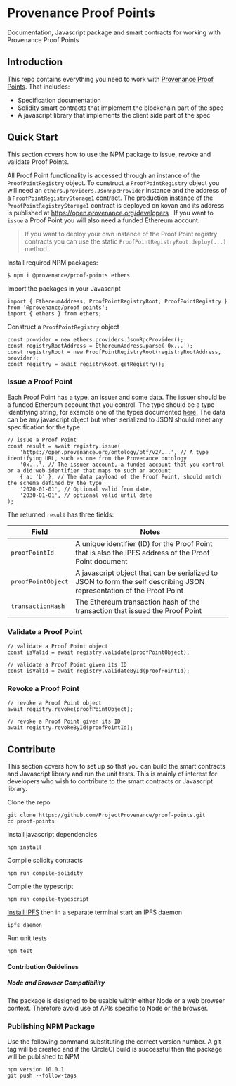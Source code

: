 # Provenance Proof Points

Documentation, Javascript package and smart contracts for working with Provenance Proof Points

## Introduction

This repo contains everything you need to work with [Provenance Proof Points](https://open.provenance.org/proof-points). That includes:

- Specification documentation
- Solidity smart contracts that implement the blockchain part of the spec
- A javascript library that implements the client side part of the spec

## Quick Start

This section covers how to use the NPM package to issue, revoke and validate Proof Points.

All Proof Point functionality is accessed through an instance of the `ProofPointRegistry` object. To construct a `ProofPointRegistry` object you will need an `ethers.providers.JsonRpcProvider` instance and the address of a `ProofPointRegistryStorage1` contract. The production instance of the `ProofPointRegistryStorage1` contract is deployed on kovan and its address is published at https://open.provenance.org/developers . If you want to `issue` a Proof Point you will also need a funded Ethereum account.

> If you want to deploy your own instance of the Proof Point registry contracts you can use the static `ProofPointRegistryRoot.deploy(...)` method.

Install required NPM packages:

```
$ npm i @provenance/proof-points ethers
```

Import the packages in your Javascript

```
import { EthereumAddress, ProofPointRegistryRoot, ProofPointRegistry } from '@provenance/proof-points';
import { ethers } from ethers;
```

Construct a `ProofPointRegistry` object

```
const provider = new ethers.providers.JsonRpcProvider();
const registryRootAddress = EthereumAddress.parse('0x...');
const registryRoot = new ProofPointRegistryRoot(registryRootAddress, provider);
const registry = await registryRoot.getRegistry();
```

### Issue a Proof Point

Each Proof Point has a type, an issuer and some data. The issuer should be a funded Ethereum account that you control. The type should be a type identifying string, for example one of the types documented [here](https://open.provenance.org/developers/specification/). The data can be any javascript object but when serialized to JSON should meet any specification for the type.

```
// issue a Proof Point
const result = await registry.issue(
    'https://open.provenance.org/ontology/ptf/v2/...', // A type identifying URL, such as one from the Provenance ontology
    '0x...', // The issuer account, a funded account that you control or a did:web identifier that maps to such an account
    { a: 'b' }, // The data payload of the Proof Point, should match the schema defined by the type
    '2020-01-01', // Optional valid from date,
    '2030-01-01', // optional valid until date
);
```

The returned `result` has three fields:

| Field | Notes |
|-------|-------|
| `proofPointId` | A unique identifier (ID) for the Proof Point that is also the IPFS address of the Proof Point document |
| `proofPointObject` | A javascript object that can be serialized to JSON to form the self describing JSON representation of the Proof Point |
| `transactionHash` | The Ethereum transaction hash of the transaction that issued the Proof Point |

### Validate a Proof Point

```
// validate a Proof Point object
const isValid = await registry.validate(proofPointObject);

// validate a Proof Point given its ID
const isValid = await registry.validateById(proofPointId);
```

### Revoke a Proof Point

```
// revoke a Proof Point object
await registry.revoke(proofPointObject);

// revoke a Proof Point given its ID
await registry.revokeById(proofPointId);
``` 

## Contribute

This section covers how to set up so that you can build the smart contracts and Javascript library and run the unit tests. This is mainly of interest for developers who wish to contribute to the smart contracts or Javascript library.

Clone the repo

```
git clone https://github.com/ProjectProvenance/proof-points.git 
cd proof-points
```

Install javascript dependencies

```
npm install
```

Compile solidity contracts

```
npm run compile-solidity
```

Compile the typescript

```
npm run compile-typescript
```

[Install IPFS](https://docs.ipfs.io/guides/guides/install/) then in a separate terminal start an IPFS daemon

```
ipfs daemon
```

Run unit tests

```
npm test
```

#### Contribution Guidelines

##### Node and Browser Compatibility

The package is designed to be usable within either Node or a web browser context. Therefore avoid use of APIs specific to Node or the browser.

### Publishing NPM Package

Use the following command substituting the correct version number. A git tag will be created and if the CircleCI build is successful then the package will be published to NPM

```
npm version 10.0.1
git push --follow-tags
```




